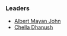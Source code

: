 ### Leaders
* [Albert Mayan John](mailto:albertmayan.john@owasp.org)
* [Chella Dhanush](mailto:chella.dhanush@owasp.org)

